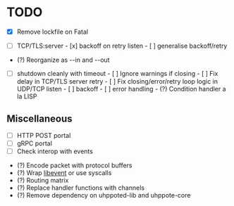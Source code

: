# TODO

- [x] Remove lockfile on Fatal

- [ ] TCP/TLS:server
      - [x] backoff on retry listen
      - [ ] generalise backoff/retry

- (?) Reorganize as --in and --out

- [ ] shutdown cleanly with timeout
      - [ ] Ignore warnings if closing
      - [ ] Fix delay in TCP/TLS server retry
      - [ ] Fix closing/error/retry loop logic in UDP/TCP listen
            - [ ] backoff
            - [ ] error handling
            - (?) Condition handler a la LISP

## Miscellaneous

- [ ] HTTP POST portal
- [ ] gRPC portal
- [ ] Check interop with events
- (?) Encode packet with protocol buffers
- (?) Wrap [libevent](https://libevent.org) or use syscalls
- (?) Routing matrix
- (?) Replace handler functions with channels
- (?) Remove dependency on uhppoted-lib and uhppote-core

